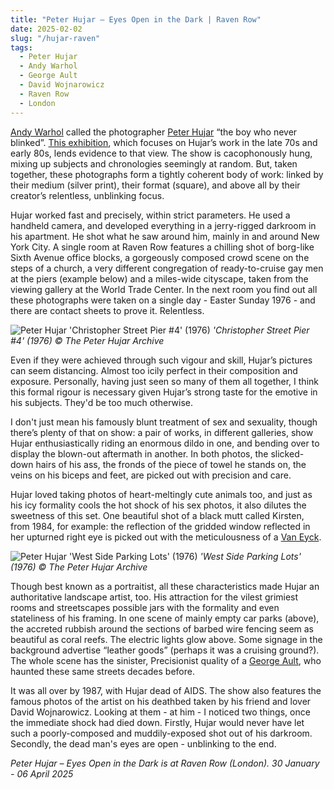 ```yaml
---
title: "Peter Hujar – Eyes Open in the Dark | Raven Row"
date: 2025-02-02
slug: "/hujar-raven"
tags:
  - Peter Hujar
  - Andy Warhol
  - George Ault
  - David Wojnarowicz
  - Raven Row
  - London
---
```


[Andy Warhol](https://artangled.com/tags/andy-warhol/) called the photographer [Peter Hujar](https://artangled.com/tags/peter-hujar/) “the boy who never blinked”. [This exhibition](https://ravenrow.org/exhibitions/peter-hujar-eyes-open-in-the-dark), which focuses on Hujar’s work in the late 70s and early 80s, lends evidence to that view. The show is cacophonously hung, mixing up subjects and chronologies seemingly at random. But, taken together, these photographs form a tightly coherent body of work: linked by their medium (silver print), their format (square), and above all by their creator’s relentless, unblinking focus.

Hujar worked fast and precisely, within strict parameters. He used a handheld camera, and developed everything in a jerry-rigged darkroom in his apartment. He shot what he saw around him, mainly in and around New York City. A single room at Raven Row features a chilling shot of borg-like Sixth Avenue office blocks, a gorgeously composed crowd scene on the steps of a church, a very different congregation of ready-to-cruise gay men at the piers (example below) and a miles-wide cityscape, taken from the viewing gallery at the World Trade Center. In the next room you find out all these photographs were taken on a single day - Easter Sunday 1976 - and there are contact sheets to prove it. Relentless.

![Peter Hujar 'Christopher Street Pier #4' (1976)](/hujar-raven-1.jpg)
_'Christopher Street Pier #4' (1976) © The Peter Hujar Archive_

Even if they were achieved through such vigour and skill, Hujar’s pictures can seem distancing. Almost too icily perfect in their composition and exposure. Personally, having just seen so many of them all together, I think this formal rigour is necessary given Hujar’s strong taste for the emotive in his subjects. They'd be too much otherwise.

I don't just mean his famously blunt treatment of sex and sexuality, though there’s plenty of that on show: a pair of works, in different galleries, show Hujar enthusiastically riding an enormous dildo in one, and bending over to display the blown-out aftermath in another. In both photos, the slicked-down hairs of his ass, the fronds of the piece of towel he stands on, the veins on his biceps and feet, are picked out with precision and care.

Hujar loved taking photos of heart-meltingly cute animals too, and just as his icy formality cools the hot shock of his sex photos, it also dilutes the sweetness of this set. One beautiful shot of a black mutt called Kirsten, from 1984, for example: the reflection of the gridded window reflected in her upturned right eye is picked out with the meticulousness of a [Van Eyck](https://artangled.com/tags/jan-van-eyck/).

![Peter Hujar 'West Side Parking Lots' (1976)](/hujar-raven-2.jpg)
_'West Side Parking Lots' (1976) © The Peter Hujar Archive_

Though best known as a portraitist, all these characteristics made Hujar an authoritative landscape artist, too. His attraction for the vilest grimiest rooms and streetscapes possible jars with the formality and even stateliness of his framing. In one scene of mainly empty car parks (above), the accreted rubbish around the sections of barbed wire fencing seem as beautiful as coral reefs. The electric lights glow above. Some signage in the background advertise “leather goods” (perhaps it was a cruising ground?). The whole scene has the sinister, Precisionist quality of a [George Ault](https://artangled.com/tags/george-ault/), who haunted these same streets decades before.

It was all over by 1987, with Hujar dead of AIDS. The show also features the famous photos of the artist on his deathbed taken by his friend and lover David Wojnarowicz. Looking at them - at him - I noticed two things, once the immediate shock had died down. Firstly, Hujar would never have let such a poorly-composed and muddily-exposed shot out of his darkroom. Secondly, the dead man's eyes are open - unblinking to the end.

_Peter Hujar – Eyes Open in the Dark is at Raven Row (London). 30 January - 06 April 2025_
